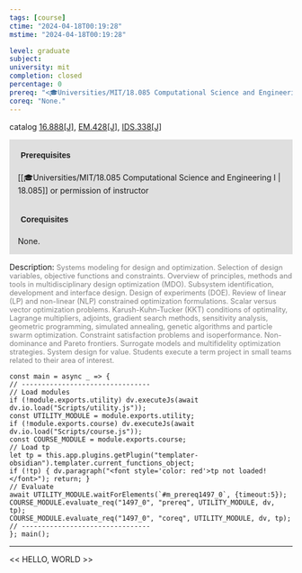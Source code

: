 ```yaml
---
tags: [course]
ctime: "2024-04-18T00:19:28"
mstime: "2024-04-18T00:19:28"

level: graduate
subject: 
university: mit
completion: closed
percentage: 0
prereq: "<🎓Universities/MIT/18.085 Computational Science and Engineering I> or permission of instructor"
coreq: "None."
---
```


catalog [16.888[J]](http://student.mit.edu/catalog/m16b.html#16.888), [EM.428[J]](http://student.mit.edu/catalog/mEMa.html#EM.428), [IDS.338[J]](http://student.mit.edu/catalog/mIDSa.html#IDS.338)

<span style="display: block; padding: 15px; background-color: rgb(100, 100, 100, 0.2);"><font id="m_prereq1497_0" style="display: block; font-family: Arial, sans-serif; font-weight: bold; padding: 5px">Prerequisites</font><br><span id="prereq1497_0">[[🎓Universities/MIT/18.085 Computational Science and Engineering I | 18.085]] or permission of instructor</span></span>
<span style="display: block; padding: 15px; background-color: rgb(100, 100, 100, 0.2);"><font id="m_coreq1497_0" style="display: block; font-family: Arial, sans-serif; font-weight: bold; padding: 5px">Corequisites</font><br><span id="coreq1497_0">None.</span></span>

<font style="">Description:</font>
<font style="color: grey; font-size: 0.8rem;">Systems modeling for design and optimization. Selection of design variables, objective functions and constraints. Overview of principles, methods and tools in multidisciplinary design optimization (MDO). Subsystem identification, development and interface design. Design of experiments (DOE). Review of linear (LP) and non-linear (NLP) constrained optimization formulations. Scalar versus vector optimization problems. Karush-Kuhn-Tucker (KKT) conditions of optimality, Lagrange multipliers, adjoints, gradient search methods, sensitivity analysis, geometric programming, simulated annealing, genetic algorithms and particle swarm optimization. Constraint satisfaction problems and isoperformance. Non-dominance and Pareto frontiers. Surrogate models and multifidelity optimization strategies. System design for value. Students execute a term project in small teams related to their area of interest.</font>

```dataviewjs
const main = async _ => {
// --------------------------------
// Load modules
if (!module.exports.utility) dv.executeJs(await dv.io.load("Scripts/utility.js"));
const UTILITY_MODULE = module.exports.utility;
if (!module.exports.course) dv.executeJs(await dv.io.load("Scripts/course.js"));
const COURSE_MODULE = module.exports.course;
// Load tp
let tp = this.app.plugins.getPlugin("templater-obsidian").templater.current_functions_object;
if (!tp) { dv.paragraph("<font style='color: red'>tp not loaded!</font>"); return; }
// Evaluate
await UTILITY_MODULE.waitForElements(`#m_prereq1497_0`, {timeout:5});
COURSE_MODULE.evaluate_req("1497_0", "prereq", UTILITY_MODULE, dv, tp);
COURSE_MODULE.evaluate_req("1497_0", "coreq", UTILITY_MODULE, dv, tp);
// --------------------------------
}; main();
```

---

<< HELLO, WORLD >>
